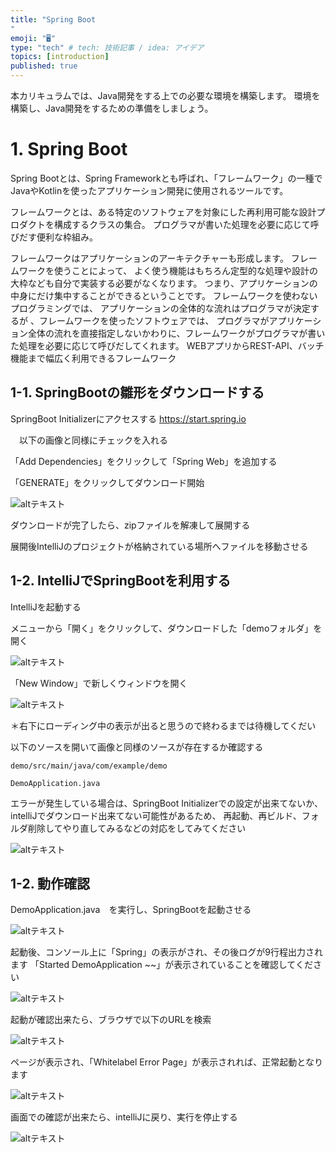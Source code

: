 ```yaml
---
title: "Spring Boot
"
emoji: "🖥"
type: "tech" # tech: 技術記事 / idea: アイデア
topics: [introduction]
published: true
---
```

本カリキュラムでは、Java開発をする上での必要な環境を構築します。
環境を構築し、Java開発をするための準備をしましょう。

# 1. Spring Boot
Spring Bootとは、Spring Frameworkとも呼ばれ、「フレームワーク」の一種でJavaやKotlinを使ったアプリケーション開発に使用されるツールです。

フレームワークとは、ある特定のソフトウェアを対象にした再利用可能な設計プロダクトを構成するクラスの集合。
プログラマが書いた処理を必要に応じて呼びだす便利な枠組み。

フレームワークはアプリケーションのアーキテクチャーも形成します。
フレームワークを使うことによって、 よく使う機能はもちろん定型的な処理や設計の大枠なども自分で実装する必要がなくなります。 
つまり、アプリケーションの中身にだけ集中することができるということです。
フレームワークを使わないプログラミングでは、 アプリケーションの全体的な流れはプログラマが決定するが 、フレームワークを使ったソフトウェアでは、 プログラマがアプリケーション全体の流れを直接指定しないかわりに、フレームワークがプログラマが書いた処理を必要に応じて呼びだしてくれます。
WEBアプリからREST-API、バッチ機能まで幅広く利用できるフレームワーク


## 1-1. SpringBootの雛形をダウンロードする

  SpringBoot Initializerにアクセスする
  https://start.spring.io

　以下の画像と同様にチェックを入れる

「Add Dependencies」をクリックして「Spring Web」を追加する

「GENERATE」をクリックしてダウンロード開始

  ![altテキスト](/images/articles/30.png)

ダウンロードが完了したら、zipファイルを解凍して展開する

展開後IntelliJのプロジェクトが格納されている場所へファイルを移動させる

## 1-2. IntelliJでSpringBootを利用する

IntelliJを起動する

メニューから「開く」をクリックして、ダウンロードした「demoフォルダ」を開く

![altテキスト](/images/articles/31.png)

「New Window」で新しくウィンドウを開く

![altテキスト](/images/articles/32.png)

＊右下にローディング中の表示が出ると思うので終わるまでは待機してくだい

以下のソースを開いて画像と同様のソースが存在するか確認する
```
demo/src/main/java/com/example/demo

DemoApplication.java
```

エラーが発生している場合は、SpringBoot Initializerでの設定が出来てないか、intelliJでダウンロード出来てない可能性があるため、 再起動、再ビルド、フォルダ削除してやり直してみるなどの対応をしてみてください

![altテキスト](/images/articles/33.png)

## 1-2. 動作確認

DemoApplication.java　を実行し、SpringBootを起動させる

![altテキスト](/images/articles/34.png)

起動後、コンソール上に「Spring」の表示がされ、その後ログが9行程出力されます
「Started DemoApplication ~~」が表示されていることを確認してください

![altテキスト](/images/articles/35.png)

起動が確認出来たら、ブラウザで以下のURLを検索

![altテキスト](/images/articles/36.png)

ページが表示され、「Whitelabel Error Page」が表示されれば、正常起動となります

![altテキスト](/images/articles/37.png)

画面での確認が出来たら、intelliJに戻り、実行を停止する

![altテキスト](/images/articles/38.png)

